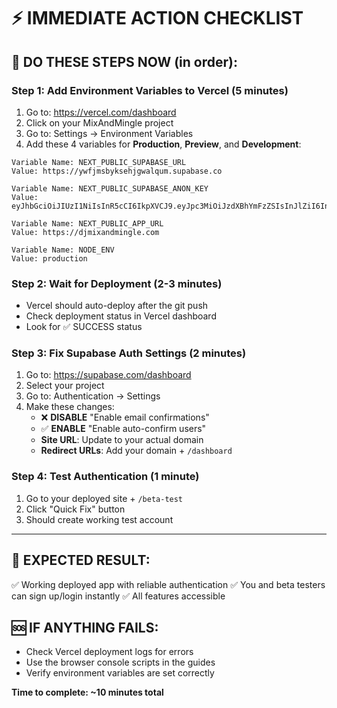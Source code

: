 # ⚡ IMMEDIATE ACTION CHECKLIST

## 🚨 DO THESE STEPS NOW (in order):

### Step 1: Add Environment Variables to Vercel (5 minutes)
1. Go to: https://vercel.com/dashboard
2. Click on your MixAndMingle project
3. Go to: Settings → Environment Variables
4. Add these 4 variables for **Production**, **Preview**, and **Development**:

```
Variable Name: NEXT_PUBLIC_SUPABASE_URL
Value: https://ywfjmsbyksehjgwalqum.supabase.co

Variable Name: NEXT_PUBLIC_SUPABASE_ANON_KEY  
Value: eyJhbGciOiJIUzI1NiIsInR5cCI6IkpXVCJ9.eyJpc3MiOiJzdXBhYmFzZSIsInJlZiI6Inl3Zmptc2J5a3NlaGpnd2FscXVtIiwicm9sZSI6ImFub24iLCJpYXQiOjE3NDczMzIwNjgsImV4cCI6MjA2MjkwODA2OH0.fXx5d7iRXgpJDB_jAKgtRa2pVoAPBHU9Rly0T14HsVs

Variable Name: NEXT_PUBLIC_APP_URL
Value: https://djmixandmingle.com

Variable Name: NODE_ENV
Value: production
```

### Step 2: Wait for Deployment (2-3 minutes)
- Vercel should auto-deploy after the git push
- Check deployment status in Vercel dashboard
- Look for ✅ SUCCESS status

### Step 3: Fix Supabase Auth Settings (2 minutes)
1. Go to: https://supabase.com/dashboard
2. Select your project
3. Go to: Authentication → Settings
4. Make these changes:
   - ❌ **DISABLE** "Enable email confirmations"
   - ✅ **ENABLE** "Enable auto-confirm users"  
   - **Site URL**: Update to your actual domain
   - **Redirect URLs**: Add your domain + `/dashboard`

### Step 4: Test Authentication (1 minute)
1. Go to your deployed site + `/beta-test`
2. Click "Quick Fix" button
3. Should create working test account

---

## 🎯 EXPECTED RESULT:
✅ Working deployed app with reliable authentication
✅ You and beta testers can sign up/login instantly
✅ All features accessible

## 🆘 IF ANYTHING FAILS:
- Check Vercel deployment logs for errors
- Use the browser console scripts in the guides
- Verify environment variables are set correctly

**Time to complete: ~10 minutes total**
